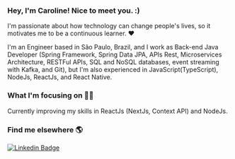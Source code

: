 ### Hey, I'm Caroline! Nice to meet you. :)

I'm passionate about how technology can change people's lives, so it motivates me to be a continuous learner. :heart:

I'm an Engineer based in São Paulo, Brazil, and I work as Back-end Java Developer (Spring Framework, Spring Data JPA, APIs Rest, Microservices Architecture, RESTFul APIs, SQL and NoSQL databases, event streaming with Kafka, and Git), but I'm also experienced in JavaScript(TypeScript), NodeJs, ReactJs, and React Native.<br/>

### What I'm focusing on :woman_technologist:

Currently improving my skills in ReactJs (NextJs, Context API) and NodeJs.<br/>

### Find me elsewhere :earth_americas:

[![Linkedin Badge](https://img.shields.io/badge/-LinkedIn-blue?style=flat-square&logo=Linkedin&logoColor=white&link=https://www.linkedin.com/in/harshkumarkhatri/)](https://www.linkedin.com/in/carolinegoulart/) 
